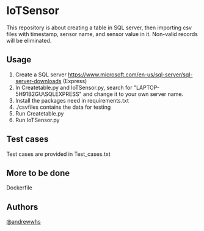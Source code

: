 # IoTSensor

This repository is about creating a table in SQL server, then importing csv files with timestamp, sensor name, and sensor value in it. Non-valid records will be eliminated.


## Usage
1. Create a SQL server https://www.microsoft.com/en-us/sql-server/sql-server-downloads (Express)
2. In Createtable.py and IoTSensor.py, search for "LAPTOP-5H91B2GU\SQLEXPRESS" and change it to your own server name.
3. Install the packages need in requirements.txt
4. ./csvfiles contains the data for testing
5. Run Createtable.py
6. Run IoTSensor.py


## Test cases
Test cases are provided in Test_cases.txt

## More to be done
Dockerfile


## Authors
[@andrewwhs](https://github.com/andrewwhs)